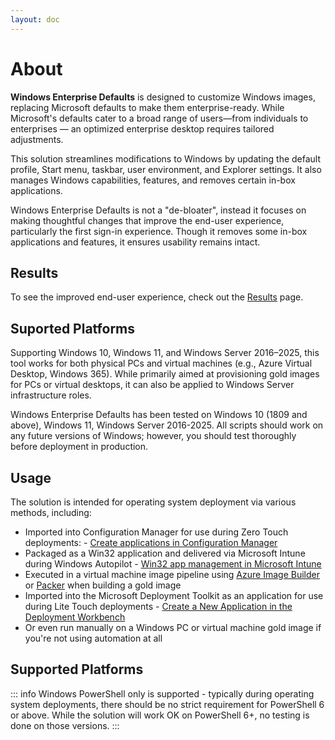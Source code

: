 ```yaml
---
layout: doc
---
```

# About

**Windows Enterprise Defaults** is designed to customize Windows images, replacing Microsoft defaults to make them enterprise-ready. While Microsoft's defaults cater to a broad range of users—from individuals to enterprises — an optimized enterprise desktop requires tailored adjustments.

This solution streamlines modifications to Windows by updating the default profile, Start menu, taskbar, user environment, and Explorer settings. It also manages Windows capabilities, features, and removes certain in-box applications.

Windows Enterprise Defaults is not a "de-bloater", instead it focuses on making thoughtful changes that improve the end-user experience, particularly the first sign-in experience. Though it removes some in-box applications and features, it ensures usability remains intact.

## Results

To see the improved end-user experience, check out the [Results](https://stealthpuppy.com/defaults/results/) page.

## Suported Platforms

Supporting Windows 10, Windows 11, and Windows Server 2016–2025, this tool works for both physical PCs and virtual machines (e.g., Azure Virtual Desktop, Windows 365). While primarily aimed at provisioning gold images for PCs or virtual desktops, it can also be applied to Windows Server infrastructure roles.

Windows Enterprise Defaults has been tested on Windows 10 (1809 and above), Windows 11, Windows Server 2016-2025. All scripts should work on any future versions of Windows; however, you should test thoroughly before deployment in production.

## Usage

The solution is intended for operating system deployment via various methods, including:

* Imported into Configuration Manager for use during Zero Touch deployments: - [Create applications in Configuration Manager](https://docs.microsoft.com/en-us/mem/configmgr/apps/deploy-use/create-applications)
* Packaged as a Win32 application and delivered via Microsoft Intune during Windows Autopilot - [Win32 app management in Microsoft Intune](https://docs.microsoft.com/en-us/mem/intune/apps/apps-win32-app-management)
* Executed in a virtual machine image pipeline using [Azure Image Builder](https://docs.microsoft.com/en-us/azure/virtual-machines/image-builder-overview) or [Packer](https://www.packer.io/) when building a gold image
* Imported into the Microsoft Deployment Toolkit as an application for use during Lite Touch deployments - [Create a New Application in the Deployment Workbench](https://docs.microsoft.com/en-us/mem/configmgr/mdt/use-the-mdt#CreateaNewApplicationintheDeploymentWorkbench)
* Or even run manually on a Windows PC or virtual machine gold image if you're not using automation at all

## Supported Platforms

::: info
Windows PowerShell only is supported - typically during operating system deployments, there should be no strict requirement for PowerShell 6 or above. While the solution will work OK on PowerShell 6+, no testing is done on those versions.
:::
